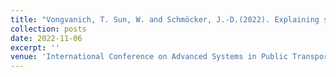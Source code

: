 ```yaml
---
title: "Vongvanich, T. Sun, W. and Schmöcker, J.-D.(2022). Explaining station demand patterns using Google Popular Times data. 15th International Conference on Advanced Systems in Public Transport (CASPT). 6-10 November, Tel Aviv, Israel. Also presented in shorter form at: 4th International KEC Conference, Kantipur Engineering College, Nepal, online."
collection: posts
date: 2022-11-06
excerpt: ''
venue: 'International Conference on Advanced Systems in Public Transport'
---
```

